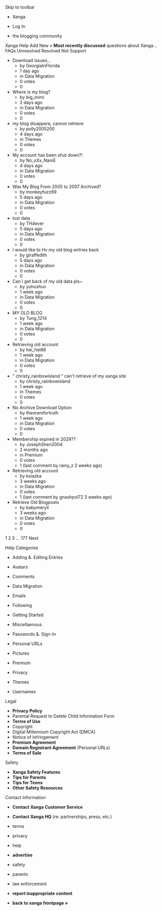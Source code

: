 Skip to toolbar

*   Xanga

*   Log In

*   the blogging community

Xanga Help Add New » **Most recently discussed** questions about Xanga… FAQs Unresolved Resolved Not Support

*   Download issues...
    *   by GeorgiaInFlorida
    *   1 day ago
    *   in Data Migration
    *   0 votes
    *   0
*   Where is my blog?
    *   by big\_mimi
    *   2 days ago
    *   in Data Migration
    *   0 votes
    *   0
*   my blog disappera, cannot retrieve
    *   by polly2005200
    *   4 days ago
    *   in Themes
    *   0 votes
    *   0
*   My account has been shut down?!
    *   by No\_xXx\_NamE
    *   4 days ago
    *   in Data Migration
    *   0 votes
    *   0
*   Was My Blog From 2005 to 2007 Archived?
    *   by monkeyfuzz69
    *   5 days ago
    *   in Data Migration
    *   0 votes
    *   0
*   lost data
    *   by TH4ever
    *   5 days ago
    *   in Data Migration
    *   0 votes
    *   0
*   I would like to Hv my old blog entries back
    *   by giraffedith
    *   5 days ago
    *   in Data Migration
    *   0 votes
    *   0
*   Can I get back of my old data pls~
    *   by yuhoshun
    *   1 week ago
    *   in Data Migration
    *   0 votes
    *   0
*   MY OLD BLOG
    *   by Tung\_1214
    *   1 week ago
    *   in Data Migration
    *   0 votes
    *   0
*   Retrieving old account
    *   by hei\_hei88
    *   1 week ago
    *   in Data Migration
    *   0 votes
    *   0
*   " christy\_rainbowisland " can't retrieve of my xanga site
    *   by christy\_rainbowisland
    *   1 week ago
    *   in Themes
    *   0 votes
    *   0
*   No Archive Download Option
    *   by theoremfortruth
    *   1 week ago
    *   in Data Migration
    *   0 votes
    *   0
*   Membership expired in 2029??
    *   by JosephShen2004
    *   2 months ago
    *   in Premium
    *   0 votes
    *   1 (last comment by rainy\_z 2 weeks ago)
*   Retrieving old account
    *   by ksiazka
    *   3 weeks ago
    *   in Data Migration
    *   0 votes
    *   1 (last comment by gnashpol72 3 weeks ago)
*   Retrieve Old Blogposts
    *   by babymeryll
    *   3 weeks ago
    *   in Data Migration
    *   0 votes
    *   0

1 2 3 ... 177 Next

Help Categories

*   Adding &. Editing Entries
*   Avatars
*   Comments
*   Data Migration
*   Emails
*   Following
*   Getting Started
*   Miscellaenous

*   Passwords &. Sign-In
*   Personal URLs
*   Pictures
*   Premium
*   Privacy
*   Themes
*   Usernames

Legal

*   **Privacy Policy**
*   Parental Request to Delete Child Information Form
*   **Terms of Use**
*   Copyright
*   Digital Millennium Copyright Act (DMCA)
*   Notice of Infringement
*   **Premium Agreement**
*   **Domain Registrant Agreement** (Personal URLs)
*   **Terms of Sale**

Safety

*   **Xanga Safety Features**
*   **Tips for Parents**
*   **Tips for Teens**
*   **Other Safety Resources**

Contact Information

*   **Contact Xanga Customer Service**
*   **Contact Xanga HQ** (re: partnerships, press, etc.)

*   terms
*   privacy
*   help
*   **advertise**

*   safety
*   parents
*   law enforcement
*   **report inappropriate content**

*   **back to xanga frontpage »**